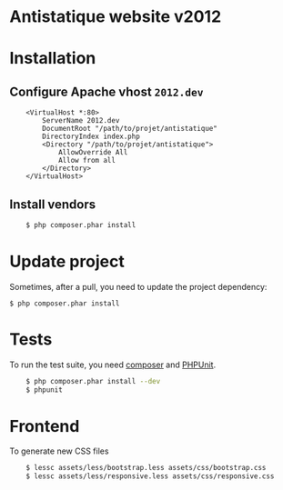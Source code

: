# Antistatique website v2012



# Installation

## Configure Apache vhost `2012.dev`

```
    <VirtualHost *:80>
        ServerName 2012.dev
        DocumentRoot "/path/to/projet/antistatique"
        DirectoryIndex index.php
        <Directory "/path/to/projet/antistatique">
            AllowOverride All
            Allow from all
        </Directory>
    </VirtualHost>
```

## Install vendors

```bash
    $ php composer.phar install
```

# Update project

Sometimes, after a pull, you need to update the project dependency:

    $ php composer.phar install

# Tests

To run the test suite, you need [composer](http://getcomposer.org) and [PHPUnit](https://github.com/sebastianbergmann/phpunit).

```bash
    $ php composer.phar install --dev
    $ phpunit
```

# Frontend

To generate new CSS files

```bash
    $ lessc assets/less/bootstrap.less assets/css/bootstrap.css
    $ lessc assets/less/responsive.less assets/css/responsive.css
```
